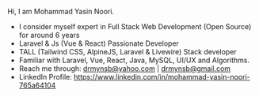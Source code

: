 <!--
**Mohammad-Yasin-Noori/Mohammad-Yasin-Noori** is a ✨ _special_ ✨ repository because its `README.md` (this file) appears on your GitHub profile.

Here are some ideas to get you started:
-->
Hi, I am Mohammad Yasin Noori.<br>
- I consider myself expert in Full Stack Web Development (Open Source) for around 6 years<br>
- Laravel & Js (Vue & React) Passionate Developer<br>
- TALL (Tailwind CSS, AlpineJS, Laravel & Livewire) Stack developer<br>
- Familiar with Laravel, Vue, React, Java, MySQL, UI/UX and Algorithms.<br>
- Reach me through: drmynsb@yahoo.com | drmynsb@gmail.com<br>
- LinkedIn Profile: https://www.linkedin.com/in/mohammad-yasin-noori-765a64104
